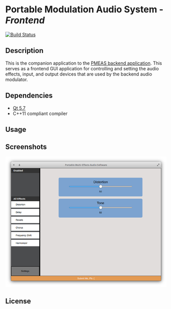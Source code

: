 # Portable Modulation Audio System - *Frontend*

[![Build Status](https://travis-ci.org/pmeas/pmeas-frontend.svg?branch=dev)](https://travis-ci.org/pmeas/pmeas-frontend)

## Description
This is the companion application to the [PMEAS backend application](https://github.com/pmeas/pmeas-backend). This serves as a frontend GUI application for controlling and setting the audio effects, input, and output devices that are used by the backend audio modulator.

## Dependencies

* [Qt 5.7](https://www.qt.io/qt5-7/)
* C++11 compliant compiler

## Usage

## Screenshots
![Mainview](/screenies/mainview.png "Main View Screenshot")

## License
